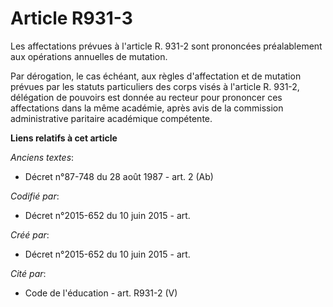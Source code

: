 # Article R931-3

Les affectations prévues à l'article R. 931-2 sont prononcées préalablement aux opérations annuelles de mutation.

Par dérogation, le cas échéant, aux règles d'affectation et de mutation prévues par les statuts particuliers des corps visés
à l'article R. 931-2, délégation de pouvoirs est donnée au recteur pour prononcer ces affectations dans la même académie,
après avis de la commission administrative paritaire académique compétente.

**Liens relatifs à cet article**

_Anciens textes_:

  - Décret n°87-748 du 28 août 1987 - art. 2 (Ab)

_Codifié par_:

  - Décret n°2015-652 du 10 juin 2015 - art.

_Créé par_:

  - Décret n°2015-652 du 10 juin 2015 - art.

_Cité par_:

  - Code de l'éducation - art. R931-2 (V)

